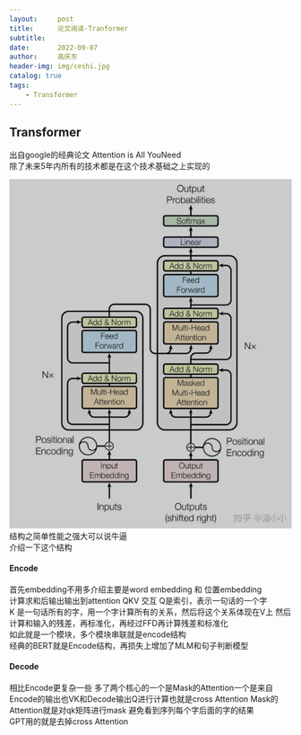 ```yaml
---
layout:     post
title:      论文阅读-Tranformer
subtitle:   
date:       2022-09-07
author:     高庆东
header-img: img/ceshi.jpg
catalog: true
tags:
    - Transformer
---
```


## Transformer
出自google的经典论文 Attention is All YouNeed  
除了未来5年内所有的技术都是在这个技术基础之上实现的  

![Transformer](/img/20230313/attentiton.png) 
结构之简单性能之强大可以说牛逼  
介绍一下这个结构
#### Encode  
首先embedding不用多介绍主要是word embedding 和 位置embedding  
计算求和后输出输出到attention QKV 交互 Q是索引，表示一句话的一个字  
K 是一句话所有的字，用一个字计算所有的关系，然后将这个关系体现在V上
然后计算和输入的残差，再标准化，再经过FFD再计算残差和标准化  
如此就是一个模块，多个模块串联就是encode结构   
经典的BERT就是Encode结构，再损失上增加了MLM和句子判断模型
#### Decode
相比Encode更复杂一些 多了两个核心的一个是Mask的Attention一个是来自  
Encode的输出也VK和Decode输出Q进行计算也就是cross Attention
Mask的Attention就是对qk矩阵进行mask 避免看到序列每个字后面的字的结果  
GPT用的就是去掉cross Attention

